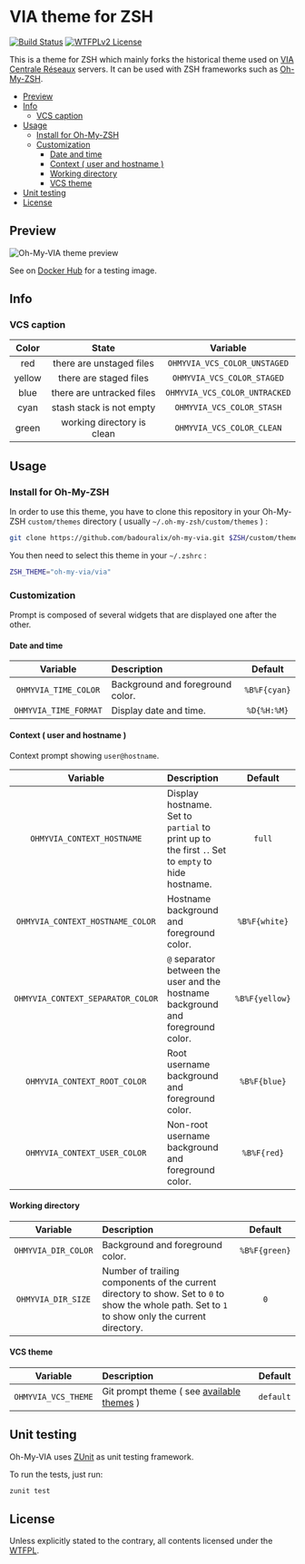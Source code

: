 # VIA theme for ZSH

[![Build Status](https://travis-ci.org/badouralix/oh-my-via.svg?branch=master)](https://travis-ci.org/badouralix/oh-my-via)
[![WTFPLv2 License](https://img.shields.io/badge/license-WTFPLv2-blue.svg)](http://www.wtfpl.net)

This is a theme for ZSH which mainly forks the historical theme used on
[VIA Centrale Réseaux](https://via.l4th.fr/) servers. It can be used with
ZSH frameworks such as [Oh-My-ZSH](https://github.com/robbyrussell/oh-my-zsh).

- [Preview](#preview)
- [Info](#info)
  - [VCS caption](#vcs-caption)
- [Usage](#usage)
  - [Install for Oh-My-ZSH](#install-for-oh-my-zsh)
  - [Customization](#customization)
    - [Date and time](#date-and-time)
    - [Context ( user and hostname )](#context--user-and-hostname-)
    - [Working directory](#working-directory)
    - [VCS theme](#vcs-theme)
- [Unit testing](#unit-testing)
- [License](#license)

## Preview

![Oh-My-VIA theme preview](https://user-images.githubusercontent.com/19719047/83419205-00a85b00-a425-11ea-861b-1ad1a957f11c.png "Oh-My-VIA theme preview")

See on [Docker Hub](https://hub.docker.com/r/badouralix/oh-my-via/) for a testing image.

## Info

### VCS caption

| Color  | State                      | Variable                      |
|:------:|:--------------------------:|:-----------------------------:|
| red    | there are unstaged files   | `OHMYVIA_VCS_COLOR_UNSTAGED`  |
| yellow | there are staged files     | `OHMYVIA_VCS_COLOR_STAGED`    |
| blue   | there are untracked files  | `OHMYVIA_VCS_COLOR_UNTRACKED` |
| cyan   | stash stack is not empty   | `OHMYVIA_VCS_COLOR_STASH`     |
| green  | working directory is clean | `OHMYVIA_VCS_COLOR_CLEAN`     |

## Usage

### Install for Oh-My-ZSH

In order to use this theme, you have to clone this repository in your Oh-My-ZSH
`custom/themes` directory ( usually `~/.oh-my-zsh/custom/themes` ) :

```zsh
git clone https://github.com/badouralix/oh-my-via.git $ZSH/custom/themes/oh-my-via
```

You then need to select this theme in your `~/.zshrc` :

```zsh
ZSH_THEME="oh-my-via/via"
```

### Customization

Prompt is composed of several widgets that are displayed one after the other.

#### Date and time

| Variable              | Description                      | Default      |
|:---------------------:|:-------------------------------- |:------------:|
| `OHMYVIA_TIME_COLOR`  | Background and foreground color. | `%B%F{cyan}` |
| `OHMYVIA_TIME_FORMAT` | Display date and time.           | `%D{%H:%M}`  |

#### Context ( user and hostname )

Context prompt showing `user@hostname`.

| Variable                          | Description                                                                                       | Default        |
|:---------------------------------:|:------------------------------------------------------------------------------------------------- |:--------------:|
| `OHMYVIA_CONTEXT_HOSTNAME`        | Display hostname. Set to `partial` to print up to the first `.`. Set to `empty` to hide hostname. | `full`         |
| `OHMYVIA_CONTEXT_HOSTNAME_COLOR`  | Hostname background and foreground color.                                                         | `%B%F{white}`  |
| `OHMYVIA_CONTEXT_SEPARATOR_COLOR` | `@` separator between the user and the hostname background and foreground color.                  | `%B%F{yellow}` |
| `OHMYVIA_CONTEXT_ROOT_COLOR`      | Root username background and foreground color.                                                    | `%B%F{blue}`   |
| `OHMYVIA_CONTEXT_USER_COLOR`      | Non-root username background and foreground color.                                                | `%B%F{red}`    |

#### Working directory

| Variable            | Description                                                                                                                                       | Default       |
|:-------------------:|:------------------------------------------------------------------------------------------------------------------------------------------------- |:-------------:|
| `OHMYVIA_DIR_COLOR` | Background and foreground color.                                                                                                                  | `%B%F{green}` |
| `OHMYVIA_DIR_SIZE`  | Number of trailing components of the current directory to show. Set to `0` to show the whole path. Set to `1` to show only the current directory. | `0`           |

#### VCS theme

| Variable             | Description                                                           | Default   |
|:--------------------:|:--------------------------------------------------------------------- |:---------:|
| `OHMYVIA_VCS_THEME`  | Git prompt theme ( see [available themes](functions/vcs_themes.zsh) ) | `default` |

## Unit testing

Oh-My-VIA uses [ZUnit](https://github.com/molovo/zunit) as unit testing framework.

To run the tests, just run:

```zsh
zunit test
```

## License

Unless explicitly stated to the contrary, all contents licensed under the [WTFPL](LICENSE).
